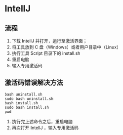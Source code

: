 # IntellJ
## 流程
1. 下载 IntellJ 并打开，运行至激活界面；
2. 将工具放到 C 盘（Windows）或者用户目录中（Linux）
3. 执行工具 Script 目录下的 install.sh
4. 重启电脑
5. 输入专用激活码

## 激活码错误解决方法
```shell
bash uninstall.sh
sudo bash uninstall.sh
bash install.sh
sudo bash install.sh
pwd
```
1. 执行完上述命令之后，重启电脑
2. 再次打开 IntellJ ，输入专用激活码